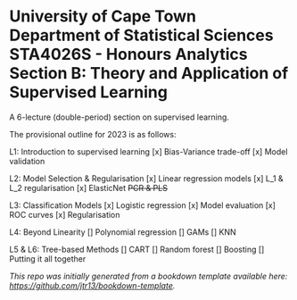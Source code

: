 <h1>University of Cape Town<br>
Department of Statistical Sciences<br>
STA4026S - Honours Analytics<br>  
Section B: Theory and Application of Supervised Learning</h1>


A 6-lecture (double-period) section on supervised learning. 

The provisional outline for 2023 is as follows:

L1: Introduction to supervised learning
[x] Bias-Variance trade-off
[x] Model validation

L2: Model Selection & Regularisation
[x] Linear regression models
[x] L_1 & L_2 regularisation
[x] ElasticNet
~~PCR & PLS~~

L3: Classification Models
[x] Logistic regression
[x] Model evaluation
[x] ROC curves
[x] Regularisation

L4: Beyond Linearity
[] Polynomial regression
[] GAMs
[] KNN

L5 & L6: Tree-based Methods
[] CART
[] Random forest
[] Boosting
[] Putting it all together



*This repo was initially generated from a bookdown template available here: https://github.com/jtr13/bookdown-template.*

